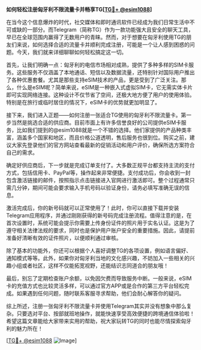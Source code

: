 **如何轻松注册匈牙利不限流量卡并畅享TG[[TG💪+ @esim1088](https://t.me/s/esim1088)]**

在当今这个信息爆炸的时代，社交媒体和即时通讯软件已经成为我们日常生活中不可或缺的一部分。而Telegram（简称TG）作为一款功能强大且安全的聊天工具，早已在全球范围内赢得了无数用户的青睐。然而，对于想要在匈牙利使用TG的朋友们来说，如何选择合适的流量卡并顺利完成注册，可能是一个让人感到困惑的问题。今天，我们就来详细聊聊如何轻松搞定这一切。

首先，让我们明确一点：匈牙利的电信市场相对成熟，提供了多种多样的SIM卡服务。这些服务不仅涵盖了本地通话、短信以及数据流量，还特别针对国际用户推出了各种优惠套餐。尤其是那些支持eSIM技术的产品，更是受到了广泛关注。那么，什么是eSIM呢？简单来说，eSIM是一种嵌入式虚拟SIM卡，它无需实体卡片即可实现网络连接。这种设计不仅节省了空间，还极大地方便了用户的使用体验。特别是在旅行或临时居住的情况下，eSIM卡的优势就更加明显了。

接下来，我们进入正题——如何注册一张适合TG使用的匈牙利不限流量卡。第一步当然是挑选合适的供应商。目前市面上有许多信誉良好的公司提供eSIM卡服务，比如我们提到的@esim1088就是一个不错的选择。他们家提供的产品种类丰富，涵盖多个国家和地区，而且价格公道透明，售后服务也很到位。购买之前，建议大家先登录他们的官方网站查看最新的促销活动和用户评价，确保所选方案符合自己的需求。

确定好供应商后，下一步就是完成订单支付了。大多数正规平台都支持主流的支付方式，包括信用卡、PayPal等，操作起来非常便捷。支付成功后，你会收到一封包含激活链接的邮件，按照指示点击链接进入官网进行激活即可。整个过程通常只需几分钟，期间可能会要求输入手机号码以验证身份，请务必填写准确无误的信息。

激活完成后，你的新号码就可以正常使用了！此时，你可以直接下载并安装Telegram应用程序，并通过刚刚获得的新号码完成注册流程。值得注意的是，在首次设置时，系统可能会提示你需要上传身份证件的照片用于实名认证。这是为了遵守相关法律法规的要求，同时也是保护用户账户安全的重要措施。因此，请提前准备好清晰有效的证件照片，以便顺利通过审核。

除了基本的功能外，你还可以根据个人喜好调整TG的各项设置，例如语言偏好、通知模式等等。此外，如果你对匈牙利当地的文化感兴趣，不妨加入一些相关的兴趣小组或者社区，这样不仅能拓宽视野，还能结识志同道合的朋友哦！

最后，别忘了定期检查账户余额，以免因欠费而导致服务中断。一般来说，eSIM卡的充值方式也比较灵活多样，可以通过官方APP或是合作的第三方平台轻松完成。如果遇到任何问题，随时联系客服寻求帮助，他们会耐心解答你的疑问。

综上所述，注册一张匈牙利不限流量卡并使用Telegram其实并没有想象中那么复杂。只要选对平台、按部就班地操作，就能快速享受高效便捷的跨境通信体验啦！希望这篇文章能给大家带来实用的帮助，祝大家玩转TG的同时也能尽情探索匈牙利的魅力所在！

[[TG💪+ @esim1088](https://t.me/s/esim1088) ![Image](https://i.postimg.cc/4NQfJmqS/Snipaste-2025-05-13-00-14-12.png)]